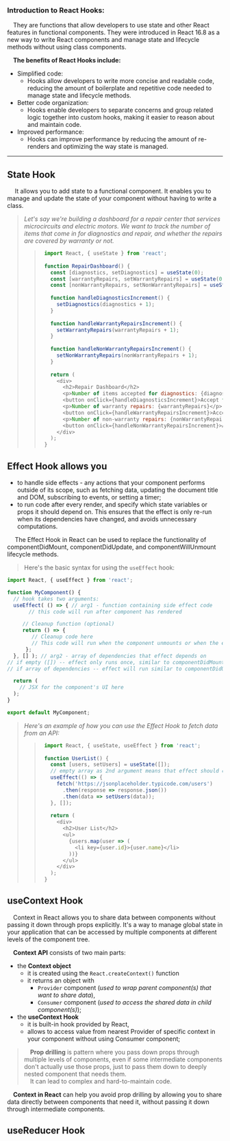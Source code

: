 ### <a name="introduction"></a>Introduction to React Hooks:
&emsp;They are functions that allow developers to use state and other React features in functional components. 
They were introduced in React 16.8 as a new way to write React components and manage state and lifecycle methods without using class components.

&emsp;**The benefits of React Hooks include:**
+ Simplified code: 
  - Hooks allow developers to write more concise and readable code, reducing the amount of boilerplate 
and repetitive code needed to manage state and lifecycle methods.
+ Better code organization: 
  - Hooks enable developers to separate concerns and group related logic together into custom hooks, 
making it easier to reason about and maintain code.
+ Improved performance: 
  - Hooks can improve performance by reducing the amount of re-renders and optimizing the way state is managed.

_ _ _

## <a name="state-hook"></a>State Hook
&emsp; It allows you to add state to a functional component. It enables you to manage and update the state of your component without having to write a class.

> _Let's say we're building a dashboard for a repair center that services microcircuits and electric motors. We want to track the number of items that come in for diagnostics and repair, and whether the repairs are covered by warranty or not._
> > ```javascript
> >  import React, { useState } from 'react';
> >  
> >  function RepairDashboard() {
> >    const [diagnostics, setDiagnostics] = useState(0);
> >    const [warrantyRepairs, setWarrantyRepairs] = useState(0);
> >    const [nonWarrantyRepairs, setNonWarrantyRepairs] = useState(0);
> >  
> >    function handleDiagnosticsIncrement() {
> >      setDiagnostics(diagnostics + 1);
> >    }
> >  
> >    function handleWarrantyRepairsIncrement() {
> >      setWarrantyRepairs(warrantyRepairs + 1);
> >    }
> >  
> >    function handleNonWarrantyRepairsIncrement() {
> >      setNonWarrantyRepairs(nonWarrantyRepairs + 1);
> >    }
> >  
> >    return (
> >      <div>
> >        <h2>Repair Dashboard</h2>
> >        <p>Number of items accepted for diagnostics: {diagnostics}</p>
> >        <button onClick={handleDiagnosticsIncrement}>Accept for diagnostics</button>
> >        <p>Number of warranty repairs: {warrantyRepairs}</p>
> >        <button onClick={handleWarrantyRepairsIncrement}>Accept for warranty repair</button>
> >        <p>Number of non-warranty repairs: {nonWarrantyRepairs}</p>
> >        <button onClick={handleNonWarrantyRepairsIncrement}>Accept for non-warranty repair</button>
> >      </div>
> >    );
> >  }
> > ```

## <a name="effect-hook"></a>Effect Hook allows you
+ to handle side effects - any actions that your component performs outside of its scope, such as fetching data, updating the document title and DOM, subscribing to events, or setting a timer;
+ to run code after every render, and specify which state variables or props it should depend on. This ensures that the effect is only re-run when its dependencies have changed, and avoids unnecessary computations.

&emsp; The Effect Hook in React can be used to replace the functionality of componentDidMount, componentDidUpdate, and componentWillUnmount lifecycle methods.

> Here's the basic syntax for using the `useEffect` hook:
```javascript
import React, { useEffect } from 'react';

function MyComponent() {
  // hook takes two arguments:
  useEffect( () => { // arg1 - function containing side effect code    
       // this code will run after component has rendered

     // Cleanup function (optional)
     return () => {
        // Cleanup code here
        // This code will run when the component unmounts or when the effect dependencies change
      };
  }, [] ); // arg2 - array of dependencies that effect depends on
// if empty ([]) -- effect only runs once, similar to componentDidMount
// if array of dependencies -- effect will run similar to componentDidUpdate 

  return (
    // JSX for the component's UI here
  );
}

export default MyComponent;
```

> _Here's an example of how you can use the Effect Hook to fetch data from an API:_
> > ```javascript
> >  import React, { useState, useEffect } from 'react';
> >  
> >  function UserList() {
> >    const [users, setUsers] = useState([]);
> >    // empty array as 2nd argument means that effect should only run once, when component mounts
> >    useEffect(() => {
> >      fetch('https://jsonplaceholder.typicode.com/users')
> >        .then(response => response.json())
> >        .then(data => setUsers(data));
> >    }, []);
> >  
> >    return (
> >      <div>
> >        <h2>User List</h2>
> >        <ul>
> >          {users.map(user => (
> >            <li key={user.id}>{user.name}</li>
> >          ))}
> >        </ul>
> >      </div>
> >    );
> >  }
> > ```




## <a name="use-context"></a>useContext Hook

&emsp;Context in React allows you to share data between components without passing it down through props explicitly. It's a way to manage global state in your application that can be accessed by multiple components at different levels of the component tree.

&emsp;**Context API** consists of two main parts: 
* the **Context object**
  + it is created using the `React.createContext()` function
  + it returns an object with 
    - `Provider` component (_used to wrap parent component(s) that want to share data_), 
    - `Consumer` component (_used to access the shared data in child component(s)_);
* the **useContext Hook**
  + it is built-in hook provided by React,
  + allows to access value from nearest Provider of specific context in your component without using Consumer component;

> &emsp;**Prop drilling** is pattern where you pass down props through multiple levels of components, even if some intermediate components don't actually use those props, just to pass them down to deeply nested component that needs them.\
&emsp;It can lead to complex and hard-to-maintain code.

&emsp;**Context in React** can help you avoid prop drilling by allowing you to share data directly between components that need it, without passing it down through intermediate components. 




## <a name="use-reducer"></a>useReducer Hook
